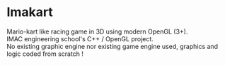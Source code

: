Imakart
=======
Mario-kart like racing game in 3D using modern OpenGL (3+). <br/>
IMAC engineering school's C++ / OpenGL project.<br/>
No existing graphic engine nor existing game engine used, graphics and logic coded from scratch !
